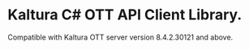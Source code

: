 # Kaltura C# OTT API Client Library.
Compatible with Kaltura OTT server version 8.4.2.30121 and above.
